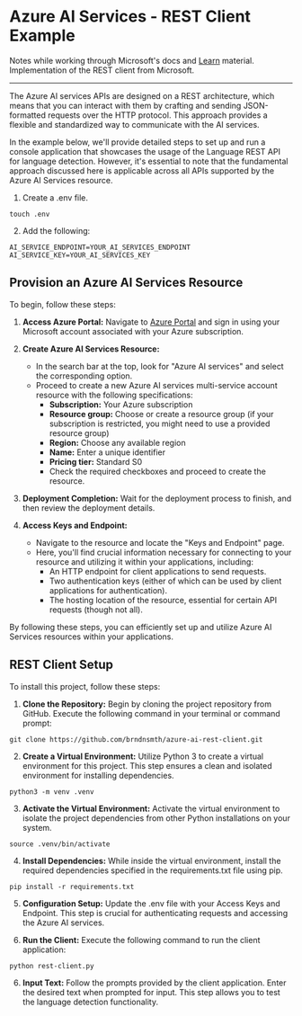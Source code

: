 # Azure AI Services - REST Client Example

Notes while working through Microsoft's docs and [Learn](https://learn.microsoft.com/) material. Implementation of the REST client from Microsoft.

---

The Azure AI services APIs are designed on a REST architecture, which means that you can interact with them by crafting and sending JSON-formatted requests over the HTTP protocol. This approach provides a flexible and standardized way to communicate with the AI services.

In the example below, we'll provide detailed steps to set up and run a console application that showcases the usage of the Language REST API for language detection. However, it's essential to note that the fundamental approach discussed here is applicable across all APIs supported by the Azure AI Services resource.

1. Create a .env file.

```
touch .env
```

2. Add the following:

```
AI_SERVICE_ENDPOINT=YOUR_AI_SERVICES_ENDPOINT
AI_SERVICE_KEY=YOUR_AI_SERVICES_KEY
```

## Provision an Azure AI Services Resource

To begin, follow these steps:

1. **Access Azure Portal:** Navigate to [Azure Portal](https://portal.azure.com) and sign in using your Microsoft account associated with your Azure subscription.
  
2. **Create Azure AI Services Resource:**
    - In the search bar at the top, look for "Azure AI services" and select the corresponding option.
    - Proceed to create a new Azure AI services multi-service account resource with the following specifications:
        - **Subscription:** Your Azure subscription
        - **Resource group:** Choose or create a resource group (if your subscription is restricted, you might need to use a provided resource group)
        - **Region:** Choose any available region
        - **Name:** Enter a unique identifier
        - **Pricing tier:** Standard S0
        - Check the required checkboxes and proceed to create the resource.

3. **Deployment Completion:** Wait for the deployment process to finish, and then review the deployment details.

4. **Access Keys and Endpoint:**
    - Navigate to the resource and locate the "Keys and Endpoint" page.
    - Here, you'll find crucial information necessary for connecting to your resource and utilizing it within your applications, including:
        - An HTTP endpoint for client applications to send requests.
        - Two authentication keys (either of which can be used by client applications for authentication).
        - The hosting location of the resource, essential for certain API requests (though not all).

By following these steps, you can efficiently set up and utilize Azure AI Services resources within your applications.


## REST Client Setup

To install this project, follow these steps:

1. **Clone the Repository:** Begin by cloning the project repository from GitHub. Execute the following command in your terminal or command prompt:

```
git clone https://github.com/brndnsmth/azure-ai-rest-client.git
```

2. **Create a Virtual Environment:** Utilize Python 3 to create a virtual environment for this project. This step ensures a clean and isolated environment for installing dependencies.

```
python3 -m venv .venv
```

3. **Activate the Virtual Environment:** Activate the virtual environment to isolate the project dependencies from other Python installations on your system.

```
source .venv/bin/activate
```

4. **Install Dependencies:** While inside the virtual environment, install the required dependencies specified in the requirements.txt file using pip.

```
pip install -r requirements.txt
```

5. **Configuration Setup:** Update the .env file with your Access Keys and Endpoint. This step is crucial for authenticating requests and accessing the Azure AI services.

6. **Run the Client:** Execute the following command to run the client application:

```
python rest-client.py
```

6. **Input Text:** Follow the prompts provided by the client application. Enter the desired text when prompted for input. This step allows you to test the language detection functionality.
